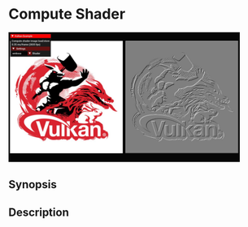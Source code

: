 # Compute Shader

<img src="../../screenshots/computeshader.jpg" height="256px">

## Synopsis


## Description
